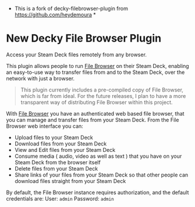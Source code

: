 * This is a fork of decky-filebrowser-plugin from https://github.com/heydemoura *

# New Decky File Browser Plugin

Access your Steam Deck files remotely from any browser.

This plugin allows people to run [File Browser](https://github.com/filebrowser/filebrowser) on their Steam Deck, enabling an easy-to-use way to transfer files from and to the Steam Deck, over the network with just a browser.

> This plugin currently includes a pre-compiled copy of File Browser, which is far from ideal. For the future releases, I plan to have a more transparent way of distributing File Browser within this project.

With [File Browser](https://github.com/filebrowser/filebrowser) you have an authenticated web based file browser, that you can manage and transfer files from your Steam Deck. From the File Browser web interface you can:
- Upload files to your Steam Deck
- Download files from your Steam Deck
- View and Edit files from your Steam Deck
- Consume media ( audio, video as well as text ) that you have on your Steam Deck from the browser itself
- Delete files from your Steam Deck
- Share links of your files from your Steam Deck so that other people can download files straight from your Steam Deck

By default, the File Browser instance requires authorization, and the default credentials are:
User: `admin` 
Password: `admin`
